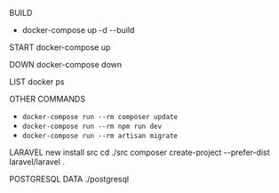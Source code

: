 BUILD
- docker-compose up -d --build

START
docker-compose up

DOWN
docker-compose down

LIST
docker ps

OTHER COMMANDS
- `docker-compose run --rm composer update`
- `docker-compose run --rm npm run dev`
- `docker-compose run --rm artisan migrate` 

LARAVEL new install src
cd ./src
composer create-project --prefer-dist laravel/laravel .

POSTGRESQL DATA
./postgresql